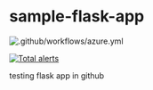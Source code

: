 # sample-flask-app
![.github/workflows/azure.yml](https://github.com/hpsan/sample-flask-app/workflows/.github/workflows/azure.yml/badge.svg)

[![Total alerts](https://img.shields.io/lgtm/alerts/g/apache/kafka.svg?logo=lgtm&logoWidth=18)](https://lgtm.com/projects/g/apache/kafka/alerts/)

testing flask app in github
